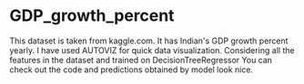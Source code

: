 # GDP_growth_percent

This dataset is taken from kaggle.com.
It has Indian's GDP growth percent yearly.
I have used AUTOVIZ for quick data visualization. 
Considering all the features in the dataset and trained on DecisionTreeRegressor
You can check out the code and predictions obtained by model look nice.
